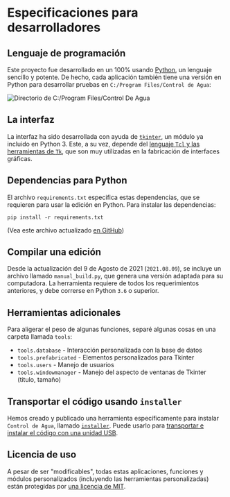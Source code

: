 # Especificaciones para desarrolladores

## Lenguaje de programación

Este proyecto fue desarrollado en un 100% usando [Python](http://python.org), un lenguaje sencillo y potente. De hecho, cada aplicación
también tiene una versión en Python para desarrollar pruebas en `C:/Program Files/Control de Agua`: 

![Directorio de C:/Program Files/Control De Agua](https://controldeagua.github.io/ControlDeAgua-docs/programs_directory.png)

## La interfaz

La interfaz ha sido desarrollada con ayuda de [`tkinter`](https://docs.python.org/3.8/library/tkinter.html), un módulo ya incluido en Python 3. Este, a
su vez, depende del [lenguaje `Tcl` y las herramientas de `Tk`](https://tcl.tk/), que son muy utilizadas en la fabricación de interfaces gráficas.

## Dependencias para Python

El archivo `requirements.txt` especifica estas dependencias, que se requieren para usar la edición en Python. Para instalar las
dependencias:

```
pip install -r requirements.txt
```

\(Vea este archivo actualizado [en GitHub](http://github.com/ControlDeAgua/ControlDeAgua/blob/main/requirements.txt)\)

## Compilar una edición

Desde la actualización del 9 de Agosto de 2021 (`2021.08.09`), se incluye un archivo llamado `manual_build.py`, que genera una versión adaptada
para su computadora. La herramienta requiere de todos los requerimientos anteriores, y debe correrse en Python `3.6` o superior.

## Herramientas adicionales

Para aligerar el peso de algunas funciones, separé algunas cosas en una carpeta llamada `tools`:

- `tools.database` - Interacción personalizada con la base de datos
- `tools.prefabricated` - Elementos personalizados para Tkinter
- `tools.users` - Manejo de usuarios
- `tools.windowmanager` - Manejo del aspecto de ventanas de Tkinter (titulo, tamaño)

## Transportar el código usando `installer`

Hemos creado y publicado una herramienta específicamente para instalar `Control de Agua`, llamado [`installer`](https://github.com/ControlDeAgua/installer). Puede usarlo para 
[transportar e instalar el código con una unidad USB](https://github.com/ControlDeAgua/installer/tree/2021.08.12#transportar-el-c%C3%B3digo-mediante-una-unidad-usb).

## Licencia de uso

A pesar de ser "modificables", todas estas aplicaciones, funciones y módulos personalizados (incluyendo las herramientas personalizadas)
están protegidas por [una licencia de MIT](http://github.com/DiddiLeija/ControlDeAgua/blob/main/LICENSE).
